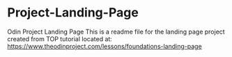 # Project-Landing-Page
Odin Project Landing Page
This is a readme file for the landing page project created from TOP tutorial located at: https://www.theodinproject.com/lessons/foundations-landing-page
